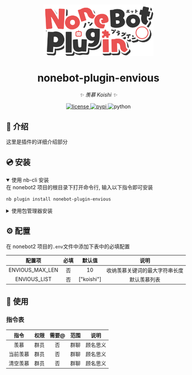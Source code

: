 <div align="center">
    <a href="https://v2.nonebot.dev/store">
    <img src="./.docs/NoneBotPlugin.svg" width="300" alt="logo"></a>
</div>

<div align="center">

# nonebot-plugin-envious

_✨ 羡慕 Koishi ✨_


<a href="./LICENSE">
    <img src="https://img.shields.io/github/license/fllesser/nonebot-plugin-envious.svg" alt="license">
</a>
<a href="https://pypi.python.org/pypi/nonebot-plugin-envious">
    <img src="https://img.shields.io/pypi/v/nonebot-plugin-envious.svg" alt="pypi">
</a>
<img src="https://img.shields.io/badge/python-3.10+-blue.svg" alt="python">

</div>

</details>


## 📖 介绍

这里是插件的详细介绍部分

## 💿 安装

<details open>
<summary>使用 nb-cli 安装</summary>
在 nonebot2 项目的根目录下打开命令行, 输入以下指令即可安装

    nb plugin install nonebot-plugin-envious

</details>

<details>
<summary>使用包管理器安装</summary>
在 nonebot2 项目的插件目录下, 打开命令行, 根据你使用的包管理器, 输入相应的安装命令

<details>
<summary>pip</summary>

    pip install nonebot-plugin-envious
</details>
<details>
<summary>pdm</summary>

    pdm add nonebot-plugin-envious
</details>
<details>
<summary>poetry</summary>

    poetry add nonebot-plugin-envious
</details>
<details>
<summary>conda</summary>

    conda install nonebot-plugin-envious
</details>

打开 nonebot2 项目根目录下的 `pyproject.toml` 文件, 在 `[tool.nonebot]` 部分追加写入

    plugins = ["nonebot_plugin_envious"]

</details>

## ⚙️ 配置

在 nonebot2 项目的`.env`文件中添加下表中的必填配置

| 配置项 | 必填 | 默认值 | 说明 |
|:-----:|:----:|:----:|:----:|
| ENVIOUS_MAX_LEN | 否 | 10 | 收纳羡慕关键词的最大字符串长度 |
| ENVIOUS_LIST | 否 | ["koishi"] | 默认羡慕列表 |

## 🎉 使用
### 指令表
| 指令 | 权限 | 需要@ | 范围 | 说明 |
|:-----:|:----:|:----:|:----:|:----:|
| 羡慕 | 群员 | 否 | 群聊 | 顾名思义 |
| 当前羡慕 | 群员 | 否 | 群聊 | 顾名思义 |
| 清空羡慕 | 群员 | 否 | 群聊 | 顾名思义 |
